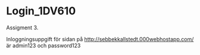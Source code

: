 # Login_1DV610

Assigment 3.

Inloggningsuppgift för sidan på http://sebbekkallstedt.000webhostapp.com/ är admin123 och password123
